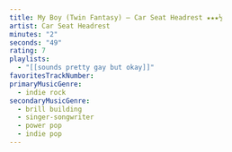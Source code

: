 ```yaml
---
title: My Boy (Twin Fantasy) — Car Seat Headrest ★★★½
artist: Car Seat Headrest
minutes: "2"
seconds: "49"
rating: 7
playlists:
  - "[[sounds pretty gay but okay]]"
favoritesTrackNumber:
primaryMusicGenre:
  - indie rock
secondaryMusicGenre:
  - brill building
  - singer-songwriter
  - power pop
  - indie pop
---
```

